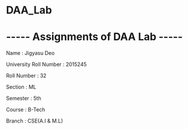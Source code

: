 # DAA_Lab


#			----- Assignments of DAA Lab -----


Name 					: Jigyasu Deo

University Roll Number 	: 2015245

Roll Number 			: 32

Section 				: ML

Semester 				: 5th

Course 					: B-Tech

Branch					: CSE(A.I & M.L)